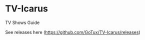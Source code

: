 TV-Icarus
=========

TV Shows Guide

See releases here (https://github.com/GoTux/TV-Icarus/releases)
